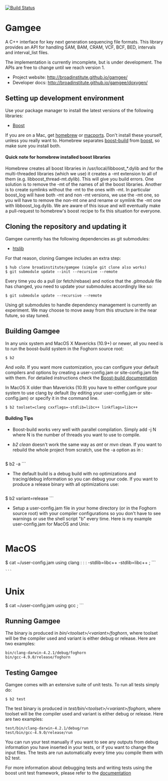 [![Build Status](https://travis-ci.org/broadinstitute/gamgee.svg?branch=master)](https://travis-ci.org/broadinstitute/gamgee)


Gamgee
======

A C++ interface for key next generation sequencing file formats. This library
provides an API for handilng SAM, BAM, CRAM, VCF, BCF, BED, intervals and
interval_list files.

The implementation is currently imcomplete, but is under development. The APIs
are free to change until we reach version 1. 

* Project website: http://broadinstitute.github.io/gamgee/
* Developer docs: http://broadinstitute.github.io/gamgee/doxygen/



Setting up development environment
----------------------------------
Use your package manager to install the latest versions of the following libraries: 

  * [Boost](http://www.boost.org/)

If you are on a Mac, get [homebrew](http://brew.sh/) or [macports](http://www.macports.org/). Don't install these yourself, unless you really want to. Homebrew separates [boost-build](https://github.com/Homebrew/homebrew/blob/master/Library/Formula/boost-build.rb) from [boost](https://github.com/Homebrew/homebrew/blob/master/Library/Formula/boost.rb), so make sure you install both.

#### Quick note for homebrew installed boost libraries

Homebrew creates all boost libraries in /usr/local/libboost_*.dylib and for the multi-threaded libraries (which we use) it creates a -mt extension to all of them (e.g. libboost_thread-mt.dylib). This will give you build errors. One solution is to remove the -mt of the names of all the boost libraries. Another is to create symlinks without the -mt to the ones with -mt. In particular boost_log will have both -mt and non -mt versions, we use the -mt one, so you will have to remove the non-mt one and rename or symlink the -mt one with libboost_log.dylib. We are aware of this issue and will eventually make a pull-request to homebrew's boost recipe to fix this situation for everyone.


Cloning the repository and updating it
--------------------------------------
Gamgee currently has the following dependencies as git submodules: 
  * [htslib](http://www.github.com/samtools/htslib)

For that reason, cloning Gamgee includes an extra step: 

    $ hub clone broadinstitute/gamgee (simple git clone also works)
    $ git submodule update --init --recursive --remote

Every time you do a pull (or fetch/rebase) and notice that the *.gitmodule* file has changed, you need to update your submodules accordingly like so:

    $ git submodule update --recursive --remote

Using git submodules to handle dependency management is currently an experiment. We may choose to move away from this structure in the near future, so stay tuned.



Building Gamgee
----------------
In any unix system and MacOS X Mavericks (10.9+) or newer, all you need is to run the boost-build system in the Foghorn source root:

    $ b2 

And *voila*. If you want more customization, you can configure your default compilers and options by creating a user-config.jam or site-config.jam file with them. For detailed instructions check the [Boost-build documentation](http://www.boost.org/boost-build2/doc/html/bbv2/overview/configuration.html)

In MacOS X older than Mavericks (10.9) you have to either configure your system to
use clang by default (by editing your user-config.jam or site-config.jam) or
specify it in the command line. 

    $ b2 toolset=clang cxxflags=-stdlib=libc++ linkflags=libc++

#### Building Tips

* Boost-build works very well with parallel compilation. Simply add -j N where N is the
number of threads you want to use to compile.
* *b2 clean* doesn't work the same way as *ant* or *mvn* clean. If you want to rebuild the whole project from scratch, use the -a option as in : 

    ```
$ b2 -a
    ```

* The default build is a debug build with no optimizations and tracing/debug information so you can
  debug your code. If you want to produce a release binary with all optimizations use: 

    ```
$ b2 variant=release
    ```

* Setup a user-config.jam file in your home directory (or in the Foghorn source root) with your
  compiler configurations so you don't have to see warnings or use the shell script "b" every time.
  Here is my example user-config.jam for MacOS and Unix: 

    ```
# MacOS
$ cat ~/user-config.jam
using clang : : : <cxxflags>-stdlib=libc++ <linkflags>-stdlib=libc++ ;
    ```

    ```
# Unix
$ cat ~/user-config.jam
using gcc ;
    ```


Running Gamgee
---------------
The binary is produced in *bin/&lt;toolset&gt;/&lt;variant&gt;/foghorn*, where toolset will be the compiler used and variant is either debug or release. Here are two examples: 

    bin/clang-darwin-4.2.1/debug/foghorn
    bin/gcc-4.9.0/release/foghorn


Testing Gamgee
---------------
Gamgee comes with an extensive suite of unit tests. To run all tests simply do:

    $ b2 test

The test binary is produced in *test/bin/&lt;toolset&gt;/&lt;variant&gt;/foghorn*, where toolset will be the compiler used and variant is either debug or release. Here are two examples:

    test/bin/clang-darwin-4.2.1/debug/run
    test/bin/gcc-4.9.0/release/run

You can run your test manually if you want to see any outputs from debug information you have inserted in your tests, or if you want to change the input files. The tests are run automatically every time you compile them with b2 test.

For more information about debugging tests and writing tests using the boost unit test framework,
please refer to the [documentation](http://www.boost.org/doc/libs/1_55_0/libs/test/doc/html/index.html)
